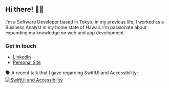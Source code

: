 ## Hi there! 👋🏼

I'm a Software Developer based in Tokyo. In my previous life, I worked as a Business Analyst in my home state of Hawaii. I'm passionate about expanding my knowledge on web and app development. 

### Get in touch

* <a href="https://www.linkedin.com/in/michelledeniselau/" target="_blank">LinkedIn</a> <br />
* <a href="https://www.michelledeniselau.com/" target="_blank">Personal Site</a> <br />

🗣 A recent talk that I gave regarding SwiftUI and Accessibility:
[![SwiftUI and Accessibility](https://i.imgur.com/RgpxNSR.png)](https://youtu.be/rX5okxrQZG8)

<!--
**mimzivvimzi/mimzivvimzi** is a ✨ _special_ ✨ repository because its `README.md` (this file) appears on your GitHub profile.
* <a href="https://twitter.com/mimzivvimzi" target="_blank">Twitter</a>


Here are some ideas to get you started:

- 🔭 I’m currently working on ...
- 🌱 I’m currently learning ...
- 👯 I’m looking to collaborate on ...
- 🤔 I’m looking for help with ...
- 💬 Ask me about ...
- 📫 How to reach me: ...
- 😄 Pronouns: ...
- ⚡ Fun fact: ...
-->
